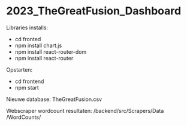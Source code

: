 # 2023_TheGreatFusion_Dashboard

Libraries installs:
* cd fronted
* npm install chart.js
* npm install react-router-dom
* npm install react-router

Opstarten:
* cd frontend
* npm start

Nieuwe database:
TheGreatFusion.csv

Webscraper wordcount resultaten:
/backend/src/Scrapers/Data
/WordCounts/
